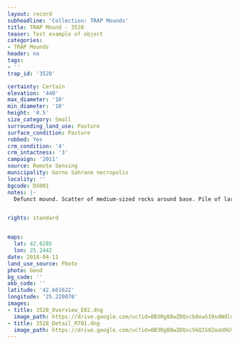 ```yaml
---
layout: record
subheadline: 'Collection: TRAP Mounds'
title: TRAP Mound - 3528
teaser: Test example of object
categories:
- TRAP Mounds
header: no
tags:
- ''
trap_id: '3528'

certainty: Certain
elevation: '440'
max_diameter: '10'
min_diameter: '10'
height: '0.5'
size_category: Small
surrounding_land_use: Pasture
surface_condition: Pasture
robbed: Yes
crm_condition: '4'
crm_intactness: '3'
campaign: '2011'
source: Remote Sensing
municipality: Gorno Sahrane necropolis
locality: ''
bgcode: DS001
notes: |-
  Defunct mound. Scatter of medium-sized rocks around base. Pile of large stones in robbers' trench1. Prior to destruction-0.8-0.9m tall. robbers' trench1 completely hollowed out mound.


rights: standard


maps:
  lat: 42.6285
  lon: 25.2442
date: 2018-04-11
land_use_source: Photo
photo: Good
bg_code: ''
akb_code: ''
latitude: '42.661622'
longitude: '25.220078'
images:
- title: 3528_Overview_E02.dng
  image_path: https://drive.google.com/uc?id=0B3Rg88wZDQscb0xwS19sdWdldmc
- title: 3528_Detail_RT01.dng
  image_path: https://drive.google.com/uc?id=0B3Rg88wZDQscVkQ1S0ZoaU9GVXM
---
```

